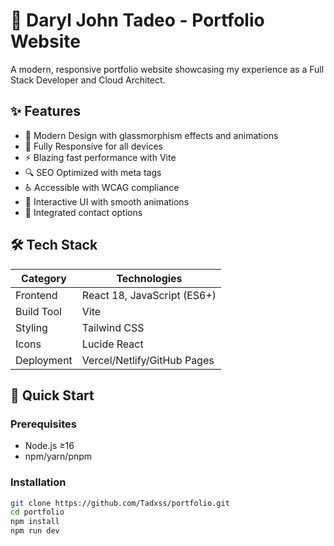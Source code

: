 # 🚀 Daryl John Tadeo - Portfolio Website

A modern, responsive portfolio website showcasing my experience as a Full Stack Developer and Cloud Architect.

## ✨ Features
- 🎨 Modern Design with glassmorphism effects and animations
- 📱 Fully Responsive for all devices
- ⚡ Blazing fast performance with Vite
- 🔍 SEO Optimized with meta tags
- ♿ Accessible with WCAG compliance
- 🌟 Interactive UI with smooth animations
- 📧 Integrated contact options

## 🛠️ Tech Stack
| Category       | Technologies                 |
|----------------|------------------------------|
| Frontend       | React 18, JavaScript (ES6+)  |
| Build Tool     | Vite                         |
| Styling        | Tailwind CSS                 |
| Icons          | Lucide React                 |
| Deployment     | Vercel/Netlify/GitHub Pages  |

## 🚀 Quick Start
### Prerequisites
- Node.js ≥16
- npm/yarn/pnpm

### Installation
```bash
git clone https://github.com/Tadxss/portfolio.git
cd portfolio
npm install
npm run dev